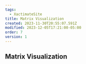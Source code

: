 ```yaml
---
tags:
  - XactimateSite
title: Matrix Visualization
created: 2023-11-30T20:55:07.591Z
modified: 2023-12-05T17:21:00-05:00
order: 7
version: 1
---
```


## Matrix Visualization
